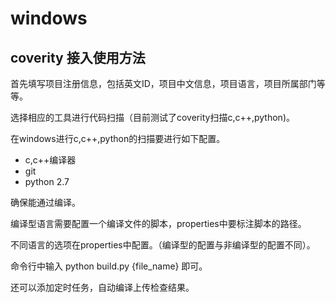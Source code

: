 # windows

## coverity 接入使用方法

首先填写项目注册信息，包括英文ID，项目中文信息，项目语言，项目所属部门等等。

选择相应的工具进行代码扫描（目前测试了coverity扫描c,c++,python)。

在windows进行c,c++,python的扫描要进行如下配置。

* c,c++编译器
* git
* python 2.7

确保能通过编译。

编译型语言需要配置一个编译文件的脚本，properties中要标注脚本的路径。

不同语言的选项在properties中配置。（编译型的配置与非编译型的配置不同）。

命令行中输入
python build.py {file_name} 即可。

还可以添加定时任务，自动编译上传检查结果。


